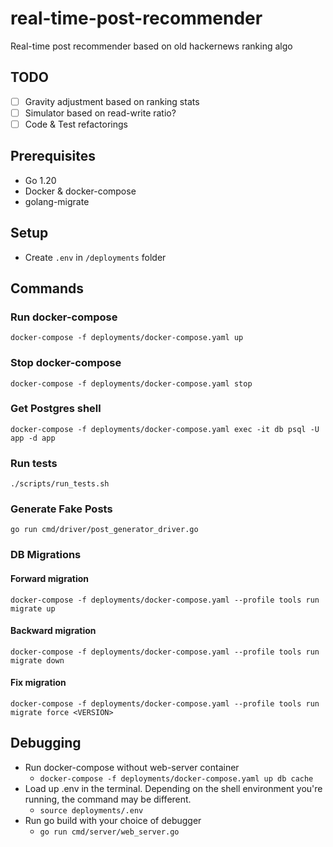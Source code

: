 # real-time-post-recommender
Real-time post recommender based on old hackernews ranking algo

## TODO
- [ ] Gravity adjustment based on ranking stats
- [ ] Simulator based on read-write ratio?
- [ ] Code & Test refactorings

## Prerequisites
- Go 1.20
- Docker & docker-compose
- golang-migrate

## Setup
- Create `.env` in `/deployments` folder

## Commands
### Run docker-compose
`docker-compose -f deployments/docker-compose.yaml up`

### Stop docker-compose
`docker-compose -f deployments/docker-compose.yaml stop`

### Get Postgres shell
`docker-compose -f deployments/docker-compose.yaml exec -it db psql -U app -d app`

### Run tests
`./scripts/run_tests.sh`

### Generate Fake Posts
`go run cmd/driver/post_generator_driver.go`

### DB Migrations
#### Forward migration
`docker-compose -f deployments/docker-compose.yaml --profile tools run migrate up`
#### Backward migration
`docker-compose -f deployments/docker-compose.yaml --profile tools run migrate down`
#### Fix migration
`docker-compose -f deployments/docker-compose.yaml --profile tools run migrate force <VERSION>`

## Debugging
- Run docker-compose without web-server container
  - `docker-compose -f deployments/docker-compose.yaml up db cache`
- Load up .env in the terminal. Depending on the shell environment you're running, the command may be different.
  - `source deployments/.env`
- Run go build with your choice of debugger
  - `go run cmd/server/web_server.go`
